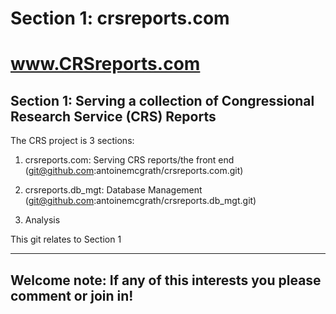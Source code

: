 # Section 1: crsreports.com
# www.CRSreports.com

Section 1: Serving a collection of Congressional Research Service (CRS) Reports
----

The CRS project is 3 sections:

1. crsreports.com: Serving CRS reports/the front end
(git@github.com:antoinemcgrath/crsreports.com.git)

2. crsreports.db_mgt: Database Management
(git@github.com:antoinemcgrath/crsreports.db_mgt.git)

3. Analysis


This git relates to Section 1



-------
Welcome note: If any of this interests you please comment or join in!
-------
